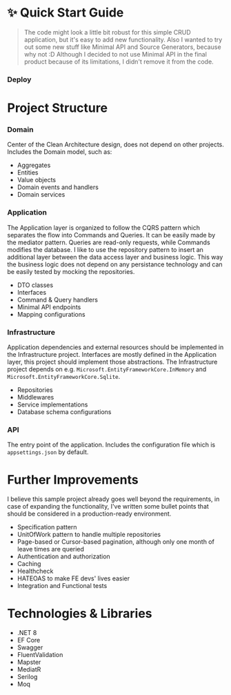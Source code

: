 ﻿# ✨ Quick Start Guide
> The code might look a little bit robust for this simple CRUD application, but it's easy to add new functionality.
Also I wanted to try out some new stuff like Minimal API and Source Generators, because why not :D 
Although I decided to not use Minimal API in the final product because of its limitations, I didn't remove it from the code.

### Deploy

# Project Structure
### Domain
Center of the Clean Architecture design, does not depend on other projects. Includes the Domain model, such as: 
- Aggregates
- Entities
- Value objects
- Domain events and handlers
- Domain services

### Application
The Application layer is organized to follow the CQRS pattern which separates the flow into Commands and Queries. 
It can be easily made by the mediator pattern. Queries are read-only requests, while Commands modifies the database.
I like to use the repository pattern to insert an additional layer between the data access layer and business logic.
This way the business logic does not depend on any persistance technology and can be easily tested by mocking the repositories.

- DTO classes
- Interfaces
- Command & Query handlers
- Minimal API endpoints
- Mapping configurations

### Infrastructure
Application dependencies and external resources should be implemented in the Infrastructure project.
Interfaces are mostly defined in the Application layer, this project should implement those abstractions.
The Infrastructure project depends on e.g. ```Microsoft.EntityFrameworkCore.InMemory``` and ```Microsoft.EntityFrameworkCore.Sqlite```.

- Repositories
- Middlewares
- Service implementations
- Database schema configurations

### API
The entry point of the application. Includes the configuration file which is ```appsettings.json``` by default.

# Further Improvements
I believe this sample project already goes well beyond the requirements, in case of expanding the functionality,
I've written some bullet points that should be considered in a production-ready environment.

- Specification pattern
- UnitOfWork pattern to handle multiple repositories
- Page-based or Cursor-based pagination, although only one month of leave times are queried
- Authentication and authorization
- Caching
- Healthcheck
- HATEOAS to make FE devs' lives easier
- Integration and Functional tests

# Technologies & Libraries
- .NET 8
- EF Core
- Swagger
- FluentValidation
- Mapster
- MediatR
- Serilog
- Moq